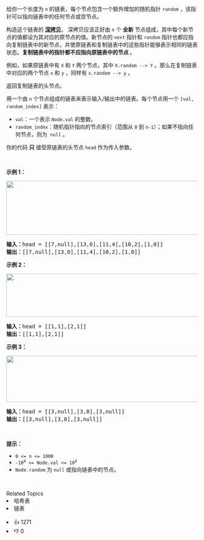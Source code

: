 <p>给你一个长度为 <code>n</code> 的链表，每个节点包含一个额外增加的随机指针 <code>random</code> ，该指针可以指向链表中的任何节点或空节点。</p>

<p>构造这个链表的&nbsp;<strong><a href="https://baike.baidu.com/item/深拷贝/22785317?fr=aladdin" target="_blank">深拷贝</a></strong>。&nbsp;深拷贝应该正好由 <code>n</code> 个 <strong>全新</strong> 节点组成，其中每个新节点的值都设为其对应的原节点的值。新节点的 <code>next</code> 指针和 <code>random</code> 指针也都应指向复制链表中的新节点，并使原链表和复制链表中的这些指针能够表示相同的链表状态。<strong>复制链表中的指针都不应指向原链表中的节点 </strong>。</p>

<p>例如，如果原链表中有 <code>X</code> 和 <code>Y</code> 两个节点，其中 <code>X.random --&gt; Y</code> 。那么在复制链表中对应的两个节点 <code>x</code> 和 <code>y</code> ，同样有 <code>x.random --&gt; y</code> 。</p>

<p>返回复制链表的头节点。</p>

<p>用一个由&nbsp;<code>n</code>&nbsp;个节点组成的链表来表示输入/输出中的链表。每个节点用一个&nbsp;<code>[val, random_index]</code>&nbsp;表示：</p>

<ul> 
 <li><code>val</code>：一个表示&nbsp;<code>Node.val</code>&nbsp;的整数。</li> 
 <li><code>random_index</code>：随机指针指向的节点索引（范围从&nbsp;<code>0</code>&nbsp;到&nbsp;<code>n-1</code>）；如果不指向任何节点，则为&nbsp;&nbsp;<code>null</code>&nbsp;。</li> 
</ul>

<p>你的代码 <strong>只</strong> 接受原链表的头节点 <code>head</code> 作为传入参数。</p>

<p>&nbsp;</p>

<p><strong>示例 1：</strong></p>

<p><img alt="" src="https://assets.leetcode-cn.com/aliyun-lc-upload/uploads/2020/01/09/e1.png" style="height: 142px; width: 700px;" /></p>

<pre>
<strong>输入：</strong>head = [[7,null],[13,0],[11,4],[10,2],[1,0]]
<strong>输出：</strong>[[7,null],[13,0],[11,4],[10,2],[1,0]]
</pre>

<p><strong>示例 2：</strong></p>

<p><img alt="" src="https://assets.leetcode-cn.com/aliyun-lc-upload/uploads/2020/01/09/e2.png" style="height: 114px; width: 700px;" /></p>

<pre>
<strong>输入：</strong>head = [[1,1],[2,1]]
<strong>输出：</strong>[[1,1],[2,1]]
</pre>

<p><strong>示例 3：</strong></p>

<p><strong><img alt="" src="https://assets.leetcode-cn.com/aliyun-lc-upload/uploads/2020/01/09/e3.png" style="height: 122px; width: 700px;" /></strong></p>

<pre>
<strong>输入：</strong>head = [[3,null],[3,0],[3,null]]
<strong>输出：</strong>[[3,null],[3,0],[3,null]]
</pre>

<p>&nbsp;</p>

<p><strong>提示：</strong></p>

<ul> 
 <li><code>0 &lt;= n &lt;= 1000</code>
  <meta charset="UTF-8" /></li> 
 <li><code>-10<sup>4</sup>&nbsp;&lt;= Node.val &lt;= 10<sup>4</sup></code></li> 
 <li><code>Node.random</code>&nbsp;为&nbsp;<code>null</code> 或指向链表中的节点。</li> 
</ul>

<p>&nbsp;</p>

<div><div>Related Topics</div><div><li>哈希表</li><li>链表</li></div></div><br><div><li>👍 1271</li><li>👎 0</li></div>